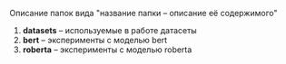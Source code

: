 Описание папок вида "название папки – 
описание её содержимого"


1) **datasets** – используемые в работе датасеты
2) **bert** – эксперименты с моделью bert
3) **roberta** – эксперименты с моделью roberta
